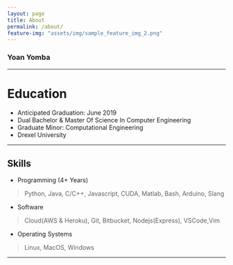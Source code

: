 ```yaml
---
layout: page
title: About
permalink: /about/
feature-img: "assets/img/sample_feature_img_2.png"
---
```

### Yoan Yomba 

***

# Education
- Anticipated Graduation: June 2019
- Dual Bachelor & Master Of Science In Computer Engineering
- Graduate Minor: Computational Engineering
- Drexel University

***

## Skills
- Programming (4+ Years)
> Python, Java, C/C++, Javascript, CUDA, Matlab, Bash, Arduino, Slang

- Software
> Cloud(AWS & Heroku), Git, Bitbucket, Nodejs(Express), VSCode,Vim

- Operating Systems
> Linux, MacOS, Windows

*** 

